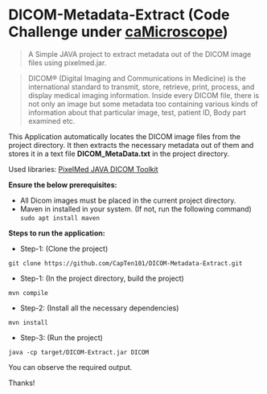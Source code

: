 # DICOM-Metadata-Extract (Code Challenge under [caMicroscope](https://github.com/camicroscope))
> A Simple JAVA project to extract metadata out of the DICOM image files using pixelmed.jar. 

> DICOM® (Digital Imaging and Communications in Medicine) is the international standard to transmit, store, retrieve, print, process, and display medical imaging information. Inside every DICOM file, there is not only an image but some metadata too containing various kinds of information about that particular image, test, patient ID, Body part examined etc. 


This Application automatically locates the DICOM image files from the project directory.
It then extracts the necessary metadata out of them and stores it in a text file **DICOM_MetaData.txt** in the project directory.

Used libraries: [PixelMed JAVA DICOM Toolkit](http://www.pixelmed.com/dicomtoolkit.html)


**Ensure the below prerequisites:**
* All Dicom images must be placed in the current project directory.
* Maven in installed in your system.
(If not, run the following command)
`sudo apt install maven`


**Steps to run the application:**

* Step-1: (Clone the project)

`git clone https://github.com/CapTen101/DICOM-Metadata-Extract.git`

* Step-1: (In the project directory, build the project)

`mvn compile`

* Step-2: (Install all the necessary dependencies)

`mvn install`

* Step-3: (Run the project)

`java -cp target/DICOM-Extract.jar DICOM`

You can observe the required output.

Thanks!
